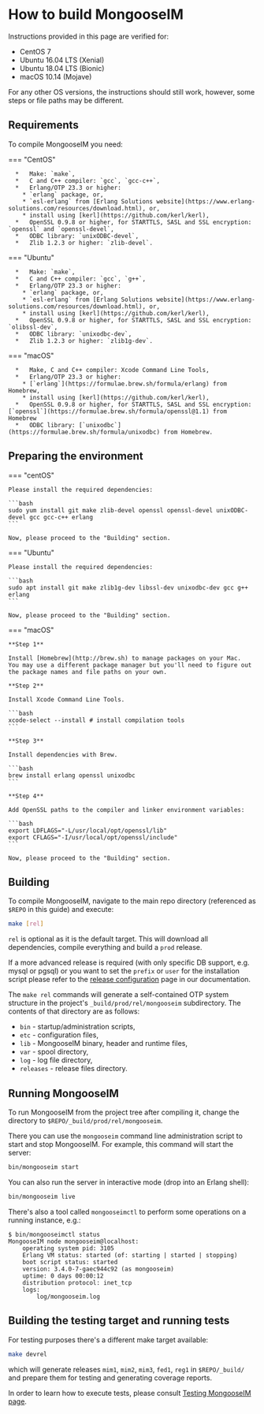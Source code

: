 # How to build MongooseIM

Instructions provided in this page are verified for:

* CentOS 7
* Ubuntu 16.04 LTS (Xenial)
* Ubuntu 18.04 LTS (Bionic)
* macOS 10.14 (Mojave)

For any other OS versions, the instructions should still work, however, some steps or file paths may be different.

## Requirements

To compile MongooseIM you need:

=== "CentOS"

      *   Make: `make`,
      *   C and C++ compiler: `gcc`, `gcc-c++`,
      *   Erlang/OTP 23.3 or higher:
        * `erlang` package, or,
        * `esl-erlang` from [Erlang Solutions website](https://www.erlang-solutions.com/resources/download.html), or,
        * install using [kerl](https://github.com/kerl/kerl),
      *   OpenSSL 0.9.8 or higher, for STARTTLS, SASL and SSL encryption: `openssl` and `openssl-devel`,
      *   ODBC library: `unixODBC-devel`,
      *   Zlib 1.2.3 or higher: `zlib-devel`.

=== "Ubuntu"

      *   Make: `make`,
      *   C and C++ compiler: `gcc`, `g++`,
      *   Erlang/OTP 23.3 or higher:
        * `erlang` package, or,
        * `esl-erlang` from [Erlang Solutions website](https://www.erlang-solutions.com/resources/download.html), or,
        * install using [kerl](https://github.com/kerl/kerl),
      *   OpenSSL 0.9.8 or higher, for STARTTLS, SASL and SSL encryption: `olibssl-dev`,
      *   ODBC library: `unixodbc-dev`,
      *   Zlib 1.2.3 or higher: `zlib1g-dev`.

=== "macOS"

      *   Make, C and C++ compiler: Xcode Command Line Tools,
      *   Erlang/OTP 23.3 or higher:
        * [`erlang`](https://formulae.brew.sh/formula/erlang) from Homebrew,
        * install using [kerl](https://github.com/kerl/kerl),
      *   OpenSSL 0.9.8 or higher, for STARTTLS, SASL and SSL encryption: [`openssl`](https://formulae.brew.sh/formula/openssl@1.1) from Homebrew
      *   ODBC library: [`unixodbc`](https://formulae.brew.sh/formula/unixodbc) from Homebrew.

## Preparing the environment

=== "centOS"

    Please install the required dependencies:

    ```bash
    sudo yum install git make zlib-devel openssl openssl-devel unixODBC-devel gcc gcc-c++ erlang
    ```

    Now, please proceed to the "Building" section.

=== "Ubuntu"

    Please install the required dependencies:

    ```bash
    sudo apt install git make zlib1g-dev libssl-dev unixodbc-dev gcc g++ erlang
    ```

    Now, please proceed to the "Building" section.

=== "macOS"

    **Step 1**

    Install [Homebrew](http://brew.sh) to manage packages on your Mac.
    You may use a different package manager but you'll need to figure out the package names and file paths on your own.

    **Step 2**

    Install Xcode Command Line Tools.

    ```bash
    xcode-select --install # install compilation tools
    ```

    **Step 3**

    Install dependencies with Brew.

    ```bash
    brew install erlang openssl unixodbc
    ```

    **Step 4**

    Add OpenSSL paths to the compiler and linker environment variables:

    ```bash
    export LDFLAGS="-L/usr/local/opt/openssl/lib"
    export CFLAGS="-I/usr/local/opt/openssl/include"
    ```

    Now, please proceed to the "Building" section.


## Building

To compile MongooseIM, navigate to the main repo directory (referenced as `$REPO` in this guide) and execute:

```bash
make [rel]
```

`rel` is optional as it is the default target.
This will download all dependencies, compile everything and build a `prod` release.

If a more advanced release is required (with only specific DB support, e.g. mysql or pgsql) or you want to set the `prefix` or `user` for the installation script please refer to the [release configuration](../developers-guide/release_config.md) page in our documentation.

The `make rel` commands will generate a self-contained OTP system structure in the project's `_build/prod/rel/mongooseim` subdirectory.
The contents of that directory are as follows:

*   `bin` - startup/administration scripts,
*   `etc` - configuration files,
*   `lib` - MongooseIM binary, header and runtime files,
*   `var` - spool directory,
*   `log` - log file directory,
*   `releases` - release files directory.

## Running MongooseIM

To run MongooseIM from the project tree after compiling it, change the directory to `$REPO/_build/prod/rel/mongooseim`.

There you can use the `mongooseim` command line administration script to start and stop MongooseIM.
For example, this command will start the server:

```bash
bin/mongooseim start
```

You can also run the server in interactive mode (drop into an Erlang shell):

```bash
bin/mongooseim live
```

There's also a tool called `mongooseimctl` to perform some operations on a running instance, e.g.:

```
$ bin/mongooseimctl status
MongooseIM node mongooseim@localhost:
    operating system pid: 3105
    Erlang VM status: started (of: starting | started | stopping)
    boot script status: started
    version: 3.4.0-7-gaec944c92 (as mongooseim)
    uptime: 0 days 00:00:12
    distribution protocol: inet_tcp
    logs:
        log/mongooseim.log
```

## Building the testing target and running tests

For testing purposes there's a different make target available:

```bash
make devrel
```

which will generate releases `mim1`, `mim2`, `mim3`, `fed1`, `reg1` in `$REPO/_build/` and prepare them for testing and generating coverage reports.

In order to learn how to execute tests, please consult [Testing MongooseIM page](../developers-guide/Testing-MongooseIM.md).
